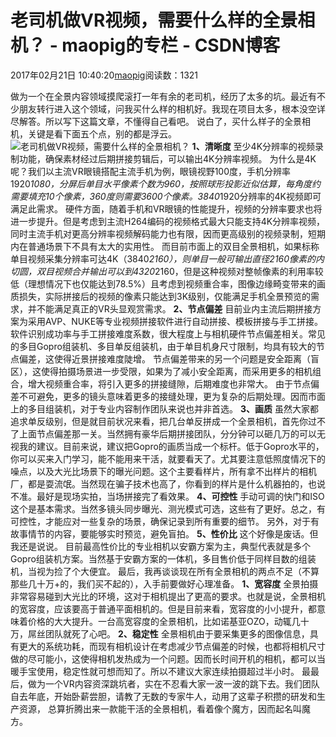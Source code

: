 # 老司机做VR视频，需要什么样的全景相机？ - maopig的专栏 - CSDN博客
2017年02月21日 10:40:20[maopig](https://me.csdn.net/maopig)阅读数：1321
                
做为一个在全景内容领域摸爬滚打一年有余的老司机，经历了太多的坑。最近有不少朋友转行进入这个领域，问我买什么样的相机好。我现在项目太多，根本没空详尽解答。所以写下这篇文章，不懂得自己看吧。
说白了，买什么样子的全景相机，关键是看下面五个点，别的都是浮云。
![老司机做VR视频，需要什么样的全景相机？](http://img.ithome.com/newsuploadfiles/2016/8/20160810_210850_160.jpg)
**1、清晰度**
至少4K分辨率的视频录制功能，确保素材经过后期拼接剪辑后，可以输出4K分辨率视频。
为什么是4K呢？我们以主流VR眼镜搭配主流手机为例，眼镜视野100度，手机分辨率1920*1080，分屏后单目水平像素个数为960，按照球形投影近似估算，每角度约需要填充10个像素，360度则需要3600个像素。3840*1920分辨率的4K视频即可满足此需求。
硬件方面，随着手机和VR眼镜的性能提升，视频的分辨率要求也将进一步提升。但是考虑到主流H264编码的视频格式最大只能支持4K分辨率视频，同时主流手机对更高分辨率视频解码能力也有限，因而更高级别的视频录制，短期内在普通场景下不具有太大的实用性。
而目前市面上的双目全景相机，如果标称单目视频采集分辨率可达4K（3840*2160），则单目一般可输出直径2160像素的内切圆，双目视频合并输出可以到4320*2160，但是这种视频对整帧像素的利用率较低（理想情况下也仅能达到78.5%）且考虑到视频重合率，图像边缘畸变带来的画质损失，实际拼接后的视频的像素只能达到3K级别，仅能满足手机全景预览的需求，并不能满足真正的VR头显观赏需求。
**2、节点偏差**
目前业内主流后期拼接方案为采用AVP、NUKE等专业视频拼接软件进行自动拼接、模板拼接与手工拼接。软件识别成功率与手工拼接难度系数，很大程度上与相机硬件节点偏差相关。常见的多目Gopro组装机、多目单反组装机，由于单目机身尺寸限制，均具有较大的节点偏差，这使得近景拼接难度陡增。
节点偏差带来的另一个问题是安全距离（盲区），这使得拍摄场景进一步受限，如果为了减小安全距离，而采用更多的相机组合，增大视频重合率，将引入更多的拼接缝隙，后期难度也非常大。
由于节点偏差不可避免，更多的镜头意味着更多的接缝处理，更为复杂的后期处理。因而市面上的多目组装机，对于专业内容制作团队来说也并非首选。
**3、画质**
虽然大家都追求单反级别，但是就目前状况来看，把几台单反拼成一个全景相机，首先你过不了上面节点偏差那一关。当然拥有豪华后期拼接团队，分分钟可以砸几万的可以无视我的建议。目前来说，建议把Gopro的画质当成一个标杆。低于Gopro水平的，你可以买来入门学习，能不能用来干活，就要看天了。尤其要注意低照度情况下的噪点，以及大光比场景下的曝光问题。这个主要看样片，所有拿不出样片的相机厂，都是耍流氓。当然现在骗子技术也高了，你看到的样片是什么机器拍的，也说不准。最好是现场实拍，当场拼接完了看效果。
**4、可控性**
手动可调的快门和ISO这个是基本需求。当然多镜头同步曝光、测光模式可选，这些有了更好。总之，有可控性，才能应对一些复杂的场景，确保记录到所有重要的细节。
另外，对于有故事情节的内容，要能够实时预览，避免盲拍。
**5、性价比**
这个好像是废话。但我还是说说。
目前最高性价比的专业相机以安霸方案为主，典型代表就是多个Gopro组装机方案。当然基于安霸方案的一体机，多目售价低于同样目数的组装机，当视为捡了个大便宜。
最后，我再谈谈现在所有全景相机的两点不足（不算那些几十万+的，我们买不起的），入手前要做好心理准备。
**1、宽容度**
全景拍摄非常容易碰到大光比的环境，这对于相机提出了更高的要求。也就是说，全景相机的宽容度，应该要高于普通平面相机的。但是目前来看，宽容度的小小提升，都意味着价格的大大提升。一台高宽容度的全景相机，比如诺基亚OZO，动辄几十万，屌丝团队就死了心吧。
**2、稳定性**
全景相机由于要采集更多的图像信息，具有更大的系统功耗，而现有相机设计在考虑减少节点偏差的时候，也都将相机尺寸做的尽可能小，这使得相机发热成为一个问题。因而长时间开机的相机，都可以当暖手宝使用，稳定性就可想而知了。所以不建议大家连续拍摄超过半小时。
最最后，做为一个VR内容资深跳坑者，实在不忍看大家一波一波的跳下去。我们团队自去年底，开始卧薪尝胆，请教了无数的专家牛人，动用了这辈子积攒的研发和生产资源，
总算折腾出来一款能干活的全景相机，看着像个魔方，因而起名叫魔方。
